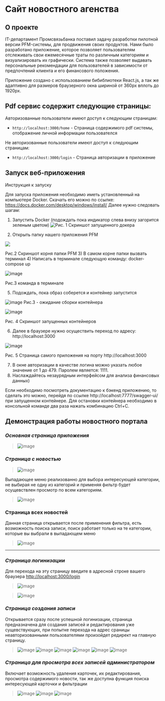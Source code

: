 
# Сайт новостного агенства

## О проекте

IT-департамент Промсвязьбанка поставил задачу разработки пилотной версии PFM-системы, для продвижения своих продуктов. Нами было разработано приложение, которое позволяет пользователям отслеживать свои ежемесячные траты по различным категориям и визуализировать их графически. Система также позволяет выдавать персональные рекомендации для пользователей в зависимости от предпочтений клиента и его финансового положения. 

Приложение создано с использованием бибиблиотеки React.js, а так же адаптивно для размеров браузерного окна шириной от 360px вплоть до 1920px.

## Pdf cервис содержит следующие страницы:

Авторизованные пользователи имеют доступ к следующим страницам:
+ `http://localhost:3000/home` - Страница содержимого pdf системы, отображение личной информации пользователся

Не авторизованные пользователи имеют доступ к следующим страницам:
+ `http://localhost:3000/login` - Страница авторизации в приложение

## Запуск веб-приложения

Инструкция к запуску

Для запуска приложения необходимо иметь установленный на компьютере Docker.  Скачать его можно по ссылке: https://docs.docker.com/desktop/windows/install/ 
Далее нужно следовать шагам:
1) Запустить Docker (подождать пока индикатор слева внизу загорится зеленым цветом)
![Рис. 1 Скриншот запущенного докера](https://sun9-78.userapi.com/impg/Pl25RoCcd6oxfGe11KJ94AWYO628DHU9smltmg/FE_Crwj2P64.jpg?size=475x397&quality=96&sign=e23271bb1d94bfd2c063528f62762d91&type=album)



2) Открыть папку нашего приложения PFM

![](https://sun9-39.userapi.com/impg/EyTon8GHp2luxgVYCaX3IJOUBg61SEZWX9UQBw/up0Af6KY50I.jpg?size=335x359&quality=96&sign=6fdb44a444f8d8adc437127c5af22520&type=album)

Рис.2 Скриншот корня папки PFM
3) В самом корне папки вызвать терминал
4) Написать в терминале следующую команду: docker-compose up

![image](https://user-images.githubusercontent.com/68498352/133856111-93b899d7-60c2-44fd-93cb-dd6156f81a62.png)

Рис.3 команда в терминале


5) Подождать, пока образ соберется и контейнер запустится

![image](https://user-images.githubusercontent.com/68498352/133856130-b36d2a1e-e486-4924-a421-7eb0809b865a.png)
Рис.3 - ожидание сборки контейнера

![image](https://user-images.githubusercontent.com/68498352/133856230-c13f2ec5-00ed-4cbd-8709-f22379e80d60.png)


Рис. 4 Скриншот запущенных контейнеров

6) Далее в браузере нужно осуществить переход по адресу: http://localhost:3000

![image](https://user-images.githubusercontent.com/68498352/133856241-43af9323-3531-42bb-a691-ed8ab84cd061.png)


Рис. 5 Страница самого приложения на порту http://localhost:3000

7)  В окне авторизации в качестве логина можно указать любое значение от 1 до 479. Паролем является: 1111.
8) Наслаждайтесь незаурядным интерфейсом для анализа финансовых данных)

Если необходимо посмотреть документацию к бэкенд приложению, то сделать это можно, перейдя по ссылке http://localhost:7777/swagger-ui/ при запущенном контейнере. 
Для остановки контейнера необходимо в консольной команде два раза нажать комбинацию Ctrl+C.



## Демонстрация работы новостного портала

### _**Основная страница приложения**_
>![image](https://user-images.githubusercontent.com/68498352/111686781-8a050e80-883a-11eb-8663-e45ea2e7685e.png)


### **_Страница с новостью_**  
>![image](https://user-images.githubusercontent.com/68498352/111686865-a4d78300-883a-11eb-944f-55a89c8ff50c.png)

Выпадающее меню реализованно для выбора интересующей категории, не выбирая не одну из категорий и применяя фильтр будет осущевствлен просмотр по всем категориям. 
>![image](https://user-images.githubusercontent.com/68498352/111686968-c9335f80-883a-11eb-83f3-920d229156d6.png)


### Страница всех новостей
Данная страница открывается после применения фильтра, есть возможность поиска записи, поиск работает только на те категории, которые вы выбрали в выпадающем меню
>![image](https://user-images.githubusercontent.com/68498352/111687081-eec06900-883a-11eb-9726-5f2ae231481e.png)

---
### **_Страница логинизации_**
Для перехода на эту страницу введите в адресной строке вашего браузера [http://localhost:3000/login](http://localhost:3000/login)
>![image](https://user-images.githubusercontent.com/68498352/111687595-7e661780-883b-11eb-8a1e-b0eb5181f6c5.png)


>![image](https://user-images.githubusercontent.com/68498352/111687651-93db4180-883b-11eb-8531-95fdb8414caa.png)



### **_Страница создания записи_**
Открывается сразу после успешной логинизации, страница предназначена для создания записей и редактирования уже сущевствующих, при попытке перехода на адрес сраницы неавторизованными пользователями произойдет редирект на главную страницу.
>![image](https://user-images.githubusercontent.com/68498352/111689023-8f635880-883c-11eb-8513-bb9976aa3e0d.png)
>![image](https://user-images.githubusercontent.com/68498352/111689307-ebc67800-883c-11eb-8064-c6221297084d.png)
>![image](https://user-images.githubusercontent.com/68498352/111689649-5972a400-883d-11eb-8c38-f11c8b5aa117.png)
>![image](https://user-images.githubusercontent.com/68498352/111689777-845cf800-883d-11eb-97b7-1d6e28b74108.png)
>![image](https://user-images.githubusercontent.com/68498352/111689946-ac4c5b80-883d-11eb-852d-0a227b9c7610.png)
>![image](https://user-images.githubusercontent.com/68498352/111690034-c71ed000-883d-11eb-8a58-64cb9d4d161c.png)




### **_Страница для просмотра всех записей администратором_**
Включает возможность удаления карточек, их редактирования, просмотра содержимого новости, так же доступна функция поиска интересующей карточки и фильтрации
>![image](https://user-images.githubusercontent.com/68498352/111690141-e3227180-883d-11eb-92c7-15c62682b149.png)
![image](https://user-images.githubusercontent.com/68498352/111690561-66dc5e00-883e-11eb-8e66-988056de63e9.png)
![image](https://user-images.githubusercontent.com/68498352/111693826-2f6fb080-8842-11eb-88ea-5a0161ebe3bc.png)



 












